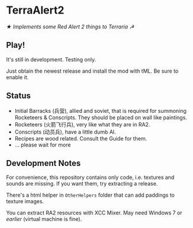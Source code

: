 # TerraAlert2
*★ Implements some Red Alert 2 things to Terraria ☭*

## Play!

It's still in development. Testing only.

Just obtain the newest release and install the mod with tML. Be sure to enable it.

## Status

- Initial Barracks (兵营), allied and soviet, that is required for summoning Rocketeers & Conscripts. They should be placed on wall like paintings.
- Rocketeers (火箭飞行兵), very like what they are in RA2.
- Conscripts (动员兵), have a little dumb AI.
- Recipes are wood related. Consult the Guide for them.
- ... please wait for more

## Development Notes

For convenience, this repository contains only code, i.e. textures and sounds are missing. If you want them, try extracting a release.

There's a html helper in `OtherHelpers` folder that can add paddings to texture images.

You can extract RA2 resources with XCC Mixer. May need Windows 7 or *earlier* (virtual machine is fine).
